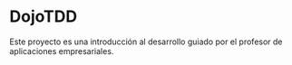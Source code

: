 # DojoTDD
Este proyecto es una introducción al desarrollo guiado por el profesor de aplicaciones empresariales.

